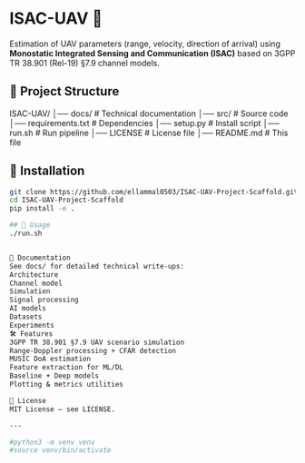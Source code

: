 # ISAC-UAV 🚀

Estimation of UAV parameters (range, velocity, direction of arrival) using **Monostatic Integrated Sensing and Communication (ISAC)** based on 3GPP TR 38.901 (Rel-19) §7.9 channel models.

## 📂 Project Structure
ISAC-UAV/
│── docs/ # Technical documentation
│── src/ # Source code
│── requirements.txt # Dependencies
│── setup.py # Install script
│── run.sh # Run pipeline
│── LICENSE # License file
│── README.md # This file



## 🔧 Installation
```bash
git clone https://github.com/ellammal0503/ISAC-UAV-Project-Scaffold.git
cd ISAC-UAV-Project-Scaffold
pip install -e .

## 🔧 Usage
./run.sh


📑 Documentation
See docs/ for detailed technical write-ups:
Architecture
Channel model
Simulation
Signal processing
AI models
Datasets
Experiments
🛠 Features
3GPP TR 38.901 §7.9 UAV scenario simulation
Range-Doppler processing + CFAR detection
MUSIC DoA estimation
Feature extraction for ML/DL
Baseline + Deep models
Plotting & metrics utilities

📜 License
MIT License – see LICENSE.

---

#python3 -m venv venv
#source venv/bin/activate
